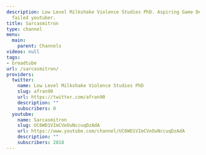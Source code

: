 ```yaml
---
description: Low Level Milkshake Violence Studies PhD. Aspiring Game Developer, actual
  failed youtuber.
title: Sarcasmitron
type: channel
menu:
  main:
    parent: Channels
videos: null
tags:
- breadtube
url: /sarcasmitron/
providers:
  twitter:
    name: Low Level Milkshake Violence Studies PhD
    slug: afran90
    url: https://twitter.com/afran90
    description: ""
    subscribers: 0
  youtube:
    name: Sarcasmitron
    slug: UC6WD1VImCVeOuNccuqDzAdA
    url: https://www.youtube.com/channel/UC6WD1VImCVeOuNccuqDzAdA
    description: ""
    subscribers: 2818
---
```

